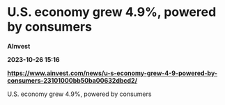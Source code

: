 # U.S. economy grew 4.9%, powered by consumers
**AInvest**

**2023-10-26 15:16**

**https://www.ainvest.com/news/u-s-economy-grew-4-9-powered-by-consumers-23101000bb50ba00632dbcd2/**

U.S. economy grew 4.9%, powered by consumers